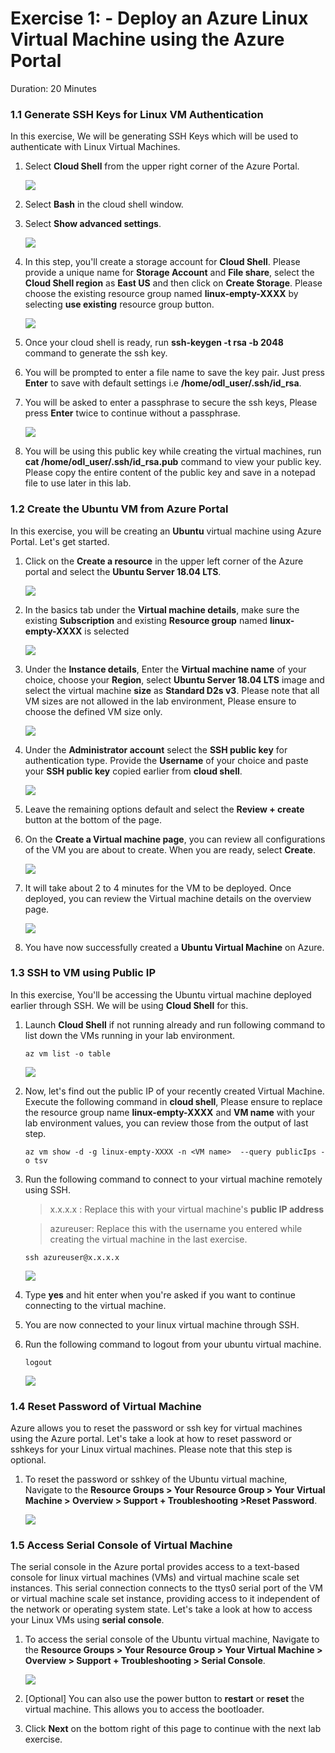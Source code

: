 # Exercise 1: - Deploy an Azure Linux Virtual Machine using the Azure Portal 
Duration: 20 Minutes

### 1.1 Generate SSH Keys for Linux VM Authentication

In this exercise, We will be generating SSH Keys which will be used to authenticate with Linux Virtual Machines. 

1. Select  **Cloud Shell** from the upper right corner of the Azure Portal.

   ![](images/azureclisign.png)
   
2. Select **Bash** in the cloud shell window.

3. Select **Show advanced settings**. 

   ![](images/linux3.png)

4. In this step, you'll create a storage account for **Cloud Shell**.  Please provide a unique name for **Storage Account** and **File share**, select the **Cloud Shell region** as **East US** and then click on **Create Storage**. Please choose the existing resource group named **linux-empty-XXXX** by selecting **use existing** resource group button. 

   ![](images/newstorage.png)

5. Once your cloud shell is ready, run **ssh-keygen -t rsa -b 2048** command to generate the ssh key.

6. You will be prompted to enter a file name to save the key pair. Just press **Enter** to save with default settings i.e **/home/odl_user/.ssh/id_rsa**.

7. You will be asked to enter a passphrase to secure the ssh keys, Please press **Enter** twice to continue without a passphrase.

   ![](images/newssh.png)

8. You will be using this public key while creating the virtual machines, run  **cat /home/odl_user/.ssh/id_rsa.pub** command to view your public key. Please copy the entire content of the public key and save in a notepad file to use later in this lab. 

### 1.2 Create the Ubuntu VM from Azure Portal
In this exercise, you will be creating an **Ubuntu** virtual machine using Azure Portal. Let's get started.

1. Click on the **Create a resource** in the upper left corner of the Azure portal and select the  **Ubuntu Server 18.04 LTS**.

   ![](images/ubuntunew.png)
   
2. In the basics tab under the **Virtual machine details**, make sure the existing **Subscription** and existing  **Resource group** named **linux-empty-XXXX** is selected

   ![](images/suscription.png)
   
3. Under the **Instance details**, Enter the **Virtual machine name** of your choice, choose your **Region**, select **Ubuntu Server 18.04 LTS** image and select the virtual machine **size** as **Standard D2s v3**. Please note that all VM sizes are not allowed in the lab environment, Please ensure to choose the defined VM size only.
   
   ![](images/vmname.png)
   
4. Under the **Administrator account** select the **SSH public key** for authentication type. Provide the **Username** of your choice and paste your **SSH public key** copied earlier from **cloud shell**.

   ![](images/sshselcet.png)

5. Leave the remaining options default and select the **Review + create** button at the bottom of the page.

6. On the **Create a Virtual machine page**, you can review all configurations of the VM you are about to create. When you are ready, select **Create**.

   ![](images/validation.png)
   
7. It will take about 2 to 4 minutes for the VM to be deployed. Once deployed, you can review the Virtual machine details on the overview page. 

   ![](images/overview.png)
   
8. You have now successfully created a **Ubuntu Virtual Machine** on Azure. 

### 1.3 SSH to VM using Public IP

In this exercise, You'll be accessing the Ubuntu virtual machine deployed earlier through SSH. We will be using **Cloud Shell** for this.

1. Launch **Cloud Shell** if not running already and run following command to list down the VMs running in your lab environment.

       az vm list -o table       
   
   ![](images/linux4.png)
   
2. Now, let's find out the public IP of your recently created Virtual Machine. Execute the following command in **cloud shell**, Please ensure to replace the resource group name **linux-empty-XXXX** and **VM name** with your lab environment values, you can review those from the output of last step.

       az vm show -d -g linux-empty-XXXX -n <VM name>  --query publicIps -o tsv

3. Run the following command to connect to your virtual machine remotely using SSH. 

   > x.x.x.x : Replace this with your virtual machine's **public IP address**

   > azureuser: Replace this with the username you entered while creating the virtual machine in the last exercise. 

       ssh azureuser@x.x.x.x
          
   ![](images/newsshvm.png)
    
4. Type **yes** and hit enter when you're asked if you want to continue connecting to the virtual machine. 

5. You are now connected to your linux virtual machine through SSH. 
    
6. Run the following command to logout from your ubuntu virtual machine.

       logout

   ![](images/logout.png) 

### 1.4 Reset Password of Virtual Machine
Azure allows you to reset the password or ssh key for virtual machines using the Azure portal. Let's take a look at how to reset password or sshkeys for your Linux virtual machines.  Please note that this step is optional. 

1. To reset the password or sshkey of the Ubuntu virtual machine, Navigate to the **Resource Groups > Your Resource Group > Your Virtual Machine > Overview > Support + Troubleshooting >Reset Password**.

   ![](images/resetp.png)

### 1.5 Access Serial Console of Virtual Machine
The serial console in the Azure portal provides access to a text-based console for linux virtual machines (VMs) and virtual machine scale set instances. This serial connection connects to the ttys0 serial port of the VM or virtual machine scale set instance, providing access to it independent of the network or operating system state. Let's take a look at how to access your Linux VMs using **serial console**. 

1. To access the serial console of the Ubuntu virtual machine, Navigate to the **Resource Groups > Your Resource Group > Your Virtual Machine > Overview > Support + Troubleshooting > Serial Console**.

   ![](images/serialconsole.png)

2. [Optional] You can also use the power button to **restart** or **reset** the virtual machine. This allows you to access the bootloader.

3. Click **Next** on the bottom right of this page to continue with the next lab exercise.
